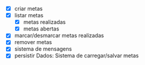 - [x] criar metas 
- [x] listar metas
    - [x] metas realizadas
    - [x] metas abertas
- [x] marcar/desmarcar metas realizadas
- [x] remover metas
- [x] sistema de mensagens
- [x] persistir Dados: Sistema de carregar/salvar metas